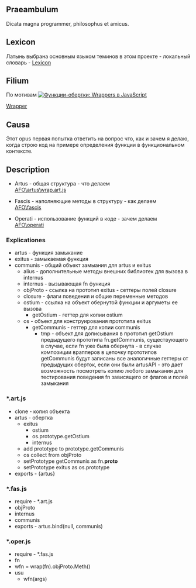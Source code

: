 ## Praeambulum 
Dicata magna programmer, philosophus et amicus.
## Lexicon
Латынь выбрана основным языком теминов в этом проекте - локальный словарь - [Lexicon](Lexicon\primum_centum.md)
## Filium
По мотивам [![Функции-обертки: Wrappers в JavaScript](https://img.youtube.com/vi/En7pWi2fSzs/0.jpg)](https://www.youtube.com/watch?v=En7pWi2fSzs)

[Wrapper](https://github.com/HowProgrammingWorks/Wrapper)

## Causa
Этот opus первая попытка ответить на вопрос что, как и зачем я делаю, когда строю код на примере определения функции в функциональном контексте. 

## Description
- Artus - общая структура - что делаем  
     [AFO\artus\wrap.art.js](AFO/artus/wrap.art.js)  

- Fascis - наполняющие методы в структуру - как делаем  
     [AFO\fascis](AFO\fascis)

- Operati - использование функций в коде - зачем делаем  
     [AFO\operati](AFO\operati)

### Explicationes

- artus - функция замыкание
- exitus - замыкаемая функция
- communis - общий объект замыания для artus и exitus
  - alius - дополнительные методы внешних библиотек для вызова в internus
  - internus - вызывающая fn функция
  - objProto - ссылка на прототип exitus - сеттеры полей closure 
  - closure - флаги поведения и общие переменные методов
  - ostium - ссылка на объект обернутой функции и аргуметы ее вызова
    - getOstium - геттер для копии ostium
  - os - объект для конструирования прототипа exitus
    - getCommunis - геттер для копии communis
      - tmp - объект для дописывания в прототип getOstium предыдущего прототипа fn.getCommunis, существующего в случае, если fn уже была обернута - в случае композиции врапперов в цепочку прототипов getCommunis будут записаны все аналогичные геттеры от предыдущих оберток, если они были artusAPI - это дает возможность посмотреть копию любого замыкания для тестирования поведения fn зависящего от флагов и полей замыкания

### *.art.js
- clone - копия объекта
- artus - обертка
  - exitus
    - ostium
    - os.prototype.getOstium
    - internus
  - add prototype to prototype.getCommunis
  - os collect from objProto
  - setPrototype getCommunis as fn.__proto__
  - setPrototype exitus as os.prototype
- exports - {artus}
### *.fas.js
- require - *.art.js
- objProto 
- internus
- communis
- exports - artus.bind(null, communis)
### *.oper.js
- require - *.fas.js
- fn
- wfn = wrap(fn).objProto.Meth()
- usu 
  - wfn(args)